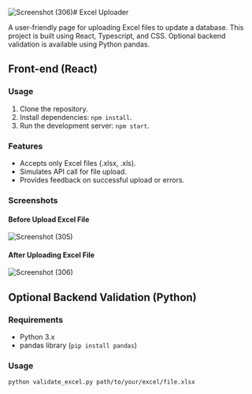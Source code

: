 ![Screenshot (306)](https://github.com/Chathu-Jayarathna/Cenozai-Task/assets/124165734/f8810c73-a440-4393-8401-81bf58e90f79)# Excel Uploader

A user-friendly page for uploading Excel files to update a database. This project is built using React, Typescript, and CSS. Optional backend validation is available using Python pandas.

## Front-end (React)

### Usage

1. Clone the repository.
2. Install dependencies: `npm install`.
3. Run the development server: `npm start`.

### Features

- Accepts only Excel files (.xlsx, .xls).
- Simulates API call for file upload.
- Provides feedback on successful upload or errors.

### Screenshots
#### Before Upload Excel File
![Screenshot (305)](https://github.com/Chathu-Jayarathna/Cenozai-Task/assets/124165734/91aa924b-7001-4492-9eb5-95ce3117291a)

#### After Uploading Excel File
![Screenshot (306)](https://github.com/Chathu-Jayarathna/Cenozai-Task/assets/124165734/46a012bc-2026-4bc7-aa67-c4e317ffc7cb)

## Optional Backend Validation (Python)

### Requirements

- Python 3.x
- pandas library (`pip install pandas`)

### Usage

```bash
python validate_excel.py path/to/your/excel/file.xlsx
